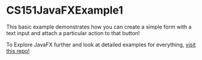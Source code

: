 # CS151JavaFXExample1

This basic example demonstrates how you can create a simple form with a text input and attach a particular action to that button!

To Explore JavaFX further and look at detailed examples for everything, [visit this repo! ](https://github.com/openjdk/jfx/tree/master/apps)
